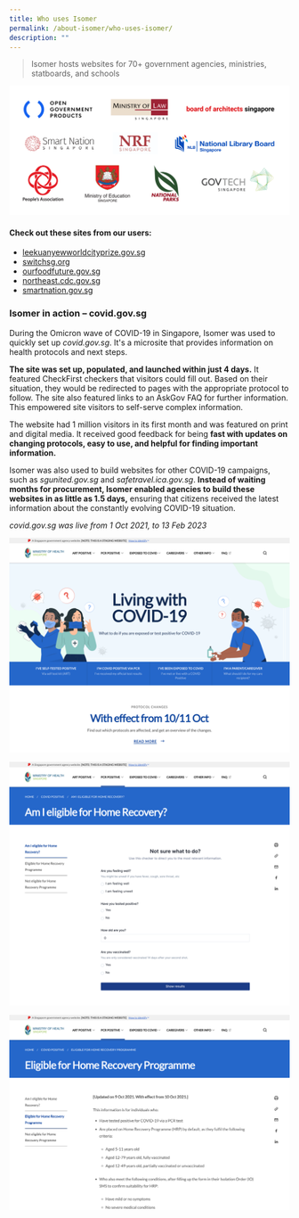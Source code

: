 ```yaml
---
title: Who uses Isomer
permalink: /about-isomer/who-uses-isomer/
description: ""
---
```

> Isomer hosts websites for 70+ government agencies, ministries, statboards, and schools


![Logo wall of Isomer users such as OGP, MLaw and BOA](/images/our%20users_agency%20logos.png)


#### Check out these sites from our users:
- [leekuanyewworldcityprize.gov.sg](https://www.leekuanyewworldcityprize.gov.sg/)
- [switchsg.org](https://www.switchsg.org/)
- [ourfoodfuture.gov.sg](https://www.ourfoodfuture.gov.sg/)
- [northeast.cdc.gov.sg](https://northeast.cdc.gov.sg/)
- [smartnation.gov.sg](https://www.smartnation.gov.sg/)

### Isomer in action – covid.gov.sg
During the Omicron wave of COVID-19 in Singapore, Isomer was used to quickly set up *covid.gov.sg*. It's a microsite that provides information on health protocols and next steps.

**The site was set up, populated, and launched within just 4 days.** It featured CheckFirst checkers that visitors could fill out. Based on their situation, they would be redirected to pages with the appropriate protocol to follow. The site also featured links to an AskGov FAQ for further information. This empowered site visitors to self-serve complex information.

The website had 1 million visitors in its first month and was featured on print and digital media. It received good feedback for being **fast with updates on changing protocols, easy to use, and helpful for finding important information.**

Isomer was also used to build websites for other COVID-19 campaigns, such as *sgunited.gov.sg* and *safetravel.ica.gov.sg*. **Instead of waiting months for procurement, Isomer enabled agencies to build these websites in as little as 1.5 days,** ensuring that citizens received the latest information about the constantly evolving COVID-19 situation.


*covid.gov.sg was live from 1 Oct 2021, to 13 Feb 2023*

![A screenshot of the covid.gov.sg landing page](/images/CovidGovSG/covidgovsg_1.png)

![A screenshot of a checkfirst checker embedded on covid.gov.sg ](/images/CovidGovSG/covidgovsg_2.png)

![A screenshot of the page on Eligibility for the home recovery programme](/images/CovidGovSG/covidgovsg_3.png)